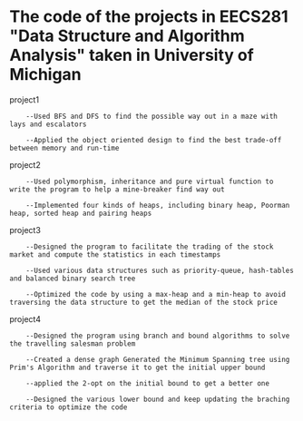 The code of the projects in EECS281 "Data Structure and Algorithm Analysis" taken in University of Michigan
===========================================================================================================

project1

        --Used BFS and DFS to find the possible way out in a maze with lays and escalators
        
        --Applied the object oriented design to find the best trade-off between memory and run-time
        
project2

        --Used polymorphism, inheritance and pure virtual function to write the program to help a mine-breaker find way out
        
        --Implemented four kinds of heaps, including binary heap, Poorman heap, sorted heap and pairing heaps
        
project3

        --Designed the program to facilitate the trading of the stock market and compute the statistics in each timestamps
        
        --Used various data structures such as priority-queue, hash-tables and balanced binary search tree
        
        --Optimized the code by using a max-heap and a min-heap to avoid traversing the data structure to get the median of the stock price
        
project4

        --Designed the program using branch and bound algorithms to solve the travelling salesman problem
        
        --Created a dense graph Generated the Minimum Spanning tree using Prim's Algorithm and traverse it to get the initial upper bound
        
        --applied the 2-opt on the initial bound to get a better one
        
        --Designed the various lower bound and keep updating the braching criteria to optimize the code

